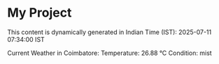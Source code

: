 # My Project

This content is dynamically generated in Indian Time (IST): 2025-07-11 07:34:00 IST


Current Weather in Coimbatore:
Temperature: 26.88 °C
Condition: mist
